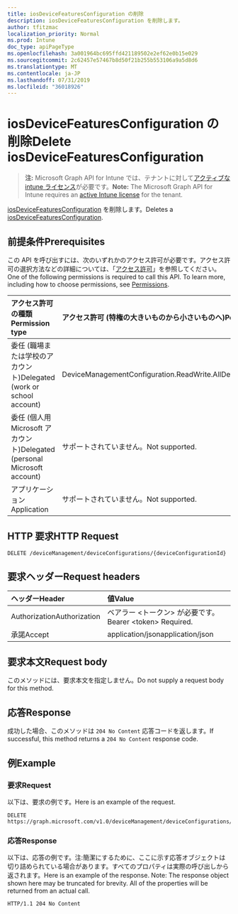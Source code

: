 ```yaml
---
title: iosDeviceFeaturesConfiguration の削除
description: iosDeviceFeaturesConfiguration を削除します。
author: tfitzmac
localization_priority: Normal
ms.prod: Intune
doc_type: apiPageType
ms.openlocfilehash: 3a001964bc695ffd421189502e2ef62e0b15e029
ms.sourcegitcommit: 2c62457e57467b8d50f21b255b553106a9a5d8d6
ms.translationtype: MT
ms.contentlocale: ja-JP
ms.lasthandoff: 07/31/2019
ms.locfileid: "36018926"
---
```

# <a name="delete-iosdevicefeaturesconfiguration"></a><span data-ttu-id="03ffe-103">iosDeviceFeaturesConfiguration の削除</span><span class="sxs-lookup"><span data-stu-id="03ffe-103">Delete iosDeviceFeaturesConfiguration</span></span>

> <span data-ttu-id="03ffe-104">**注:** Microsoft Graph API for Intune では、テナントに対して[アクティブな intune ライセンス](https://go.microsoft.com/fwlink/?linkid=839381)が必要です。</span><span class="sxs-lookup"><span data-stu-id="03ffe-104">**Note:** The Microsoft Graph API for Intune requires an [active Intune license](https://go.microsoft.com/fwlink/?linkid=839381) for the tenant.</span></span>

<span data-ttu-id="03ffe-105">[iosDeviceFeaturesConfiguration](../resources/intune-deviceconfig-iosdevicefeaturesconfiguration.md) を削除します。</span><span class="sxs-lookup"><span data-stu-id="03ffe-105">Deletes a [iosDeviceFeaturesConfiguration](../resources/intune-deviceconfig-iosdevicefeaturesconfiguration.md).</span></span>

## <a name="prerequisites"></a><span data-ttu-id="03ffe-106">前提条件</span><span class="sxs-lookup"><span data-stu-id="03ffe-106">Prerequisites</span></span>
<span data-ttu-id="03ffe-p101">この API を呼び出すには、次のいずれかのアクセス許可が必要です。アクセス許可の選択方法などの詳細については、「[アクセス許可](/graph/permissions-reference)」を参照してください。</span><span class="sxs-lookup"><span data-stu-id="03ffe-p101">One of the following permissions is required to call this API. To learn more, including how to choose permissions, see [Permissions](/graph/permissions-reference).</span></span>

|<span data-ttu-id="03ffe-109">アクセス許可の種類</span><span class="sxs-lookup"><span data-stu-id="03ffe-109">Permission type</span></span>|<span data-ttu-id="03ffe-110">アクセス許可 (特権の大きいものから小さいものへ)</span><span class="sxs-lookup"><span data-stu-id="03ffe-110">Permissions (from most to least privileged)</span></span>|
|:---|:---|
|<span data-ttu-id="03ffe-111">委任 (職場または学校のアカウント)</span><span class="sxs-lookup"><span data-stu-id="03ffe-111">Delegated (work or school account)</span></span>|<span data-ttu-id="03ffe-112">DeviceManagementConfiguration.ReadWrite.All</span><span class="sxs-lookup"><span data-stu-id="03ffe-112">DeviceManagementConfiguration.ReadWrite.All</span></span>|
|<span data-ttu-id="03ffe-113">委任 (個人用 Microsoft アカウント)</span><span class="sxs-lookup"><span data-stu-id="03ffe-113">Delegated (personal Microsoft account)</span></span>|<span data-ttu-id="03ffe-114">サポートされていません。</span><span class="sxs-lookup"><span data-stu-id="03ffe-114">Not supported.</span></span>|
|<span data-ttu-id="03ffe-115">アプリケーション</span><span class="sxs-lookup"><span data-stu-id="03ffe-115">Application</span></span>|<span data-ttu-id="03ffe-116">サポートされていません。</span><span class="sxs-lookup"><span data-stu-id="03ffe-116">Not supported.</span></span>|

## <a name="http-request"></a><span data-ttu-id="03ffe-117">HTTP 要求</span><span class="sxs-lookup"><span data-stu-id="03ffe-117">HTTP Request</span></span>
<!-- {
  "blockType": "ignored"
}
-->
``` http
DELETE /deviceManagement/deviceConfigurations/{deviceConfigurationId}
```

## <a name="request-headers"></a><span data-ttu-id="03ffe-118">要求ヘッダー</span><span class="sxs-lookup"><span data-stu-id="03ffe-118">Request headers</span></span>
|<span data-ttu-id="03ffe-119">ヘッダー</span><span class="sxs-lookup"><span data-stu-id="03ffe-119">Header</span></span>|<span data-ttu-id="03ffe-120">値</span><span class="sxs-lookup"><span data-stu-id="03ffe-120">Value</span></span>|
|:---|:---|
|<span data-ttu-id="03ffe-121">Authorization</span><span class="sxs-lookup"><span data-stu-id="03ffe-121">Authorization</span></span>|<span data-ttu-id="03ffe-122">ベアラー &lt;トークン&gt; が必要です。</span><span class="sxs-lookup"><span data-stu-id="03ffe-122">Bearer &lt;token&gt; Required.</span></span>|
|<span data-ttu-id="03ffe-123">承諾</span><span class="sxs-lookup"><span data-stu-id="03ffe-123">Accept</span></span>|<span data-ttu-id="03ffe-124">application/json</span><span class="sxs-lookup"><span data-stu-id="03ffe-124">application/json</span></span>|

## <a name="request-body"></a><span data-ttu-id="03ffe-125">要求本文</span><span class="sxs-lookup"><span data-stu-id="03ffe-125">Request body</span></span>
<span data-ttu-id="03ffe-126">このメソッドには、要求本文を指定しません。</span><span class="sxs-lookup"><span data-stu-id="03ffe-126">Do not supply a request body for this method.</span></span>

## <a name="response"></a><span data-ttu-id="03ffe-127">応答</span><span class="sxs-lookup"><span data-stu-id="03ffe-127">Response</span></span>
<span data-ttu-id="03ffe-128">成功した場合、このメソッドは `204 No Content` 応答コードを返します。</span><span class="sxs-lookup"><span data-stu-id="03ffe-128">If successful, this method returns a `204 No Content` response code.</span></span>

## <a name="example"></a><span data-ttu-id="03ffe-129">例</span><span class="sxs-lookup"><span data-stu-id="03ffe-129">Example</span></span>

### <a name="request"></a><span data-ttu-id="03ffe-130">要求</span><span class="sxs-lookup"><span data-stu-id="03ffe-130">Request</span></span>
<span data-ttu-id="03ffe-131">以下は、要求の例です。</span><span class="sxs-lookup"><span data-stu-id="03ffe-131">Here is an example of the request.</span></span>
``` http
DELETE https://graph.microsoft.com/v1.0/deviceManagement/deviceConfigurations/{deviceConfigurationId}
```

### <a name="response"></a><span data-ttu-id="03ffe-132">応答</span><span class="sxs-lookup"><span data-stu-id="03ffe-132">Response</span></span>
<span data-ttu-id="03ffe-p102">以下は、応答の例です。注:簡潔にするために、ここに示す応答オブジェクトは切り詰められている場合があります。すべてのプロパティは実際の呼び出しから返されます。</span><span class="sxs-lookup"><span data-stu-id="03ffe-p102">Here is an example of the response. Note: The response object shown here may be truncated for brevity. All of the properties will be returned from an actual call.</span></span>
``` http
HTTP/1.1 204 No Content
```



